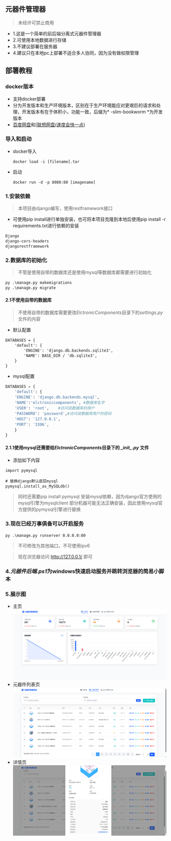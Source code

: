## 元器件管理器
> 未经许可禁止商用
- 1.这是一个简单的前后端分离式元器件管理器
- 2.可使用本地数据进行存储
- 3.不建议部署在服务器
- 4.建议只在本地pc上部署不适合多人协同，因为没有做权限管理


## 部署教程
### docker版本
- 支持docker部署
- 分为开发版本和生产环境版本，区别在于生产环境能应对更艰巨的请求和处理，开发版本有在于体积小，功能一致，后缀为* -slim-bookworm *为开发版本
- [百度网盘](https://pan.baidu.com/s/1tlUWyn5UERDjW748BaO_5A?pwd=u9fh)和[[联想网盘(速度会快一点)](https://lecloud.lenovo.com/share/9RNsX7BmH6bGQvfU)
### 导入和启动
- docker导入
  ```
  docker load -i [filename].tar
  ```
- 启动
  ```
  docker run -d -p 8080:80 [imagename]
  ```
### 1.安装依赖
> 本项目由django编写，使用restframework接口

- 可使用pip install进行单独安装，也可将本项目克隆到本地后使用pip install -r requirements.txt进行依赖的安装
```
Django
django-cors-headers
djangorestframework
```

### 2.数据库的初始化
> 不管是使用自带的数据库还是使用mysql等数据库都需要进行初始化

```
py .\manage.py makemigrations
py .\manage.py migrate
```

#### 2.1不使用自带的数据库
> 不使用自带的数据库需要更改*ElctronicComponents*目录下的*settings.py*文件的内容
- 默认配置
```
DATABASES = {
    'default': {
        'ENGINE': 'django.db.backends.sqlite3',
        'NAME': BASE_DIR / 'db.sqlite3',
    }
}
```
- mysql配置
```python
DATABASES = {
    'default': {
    'ENGINE': 'django.db.backends.mysql',
    'NAME':'elctroniccomponents', #数据库名字
    'USER': 'root',    #访问该数据库的用户
    'PASSWORD': 'password',#访问该数据库用户的密码
    'HOST': '127.0.0.1',
    'PORT': '3306',
    }
}
```
#### 2.1.1使用mysql还需要给*ElctronicComponents*目录下的 *\__init\__.py* 文件
- 添加如下内容
```
import pymysql

# 替换django默认底层mysql
pymysql.install_as_MySQLdb()
```
> 同时还需要pip install pymysql 安装mysql依赖，因为django官方使用的mysql引擎为mysqlclient 部分机器可能无法正确安装，因此使用mysql官方提供的pymysql引擎进行替换

### 3.现在已经万事俱备可以开启服务
```
py .\manage.py runserver 0.0.0.0:80
```
> 不可修改为其他端口，不可使用ipv6

> 现在浏览器访问 http://127.0.0.1/ 即可

### 4.*元器件后端.ps1*为windows快速启动服务并跳转浏览器的简易小脚本

### 5.展示图
- 主页
![](./images/1.png)
- 元器件列表页
![](./images/2.png)
- 详情页
![](./images/3.png)
